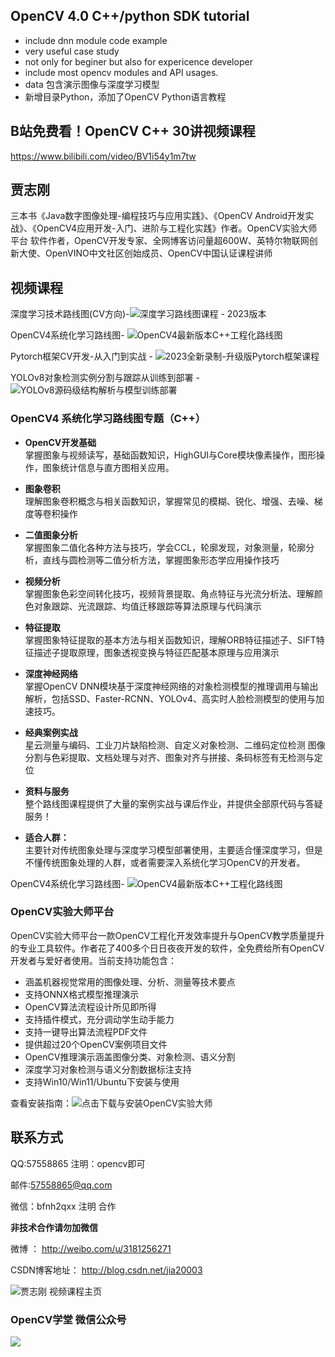 ## OpenCV 4.0 C++/python SDK tutorial
- include dnn module code example
- very useful case study
- not only for beginer but also for expericence developer
- include most opencv modules and API usages.
- data 包含演示图像与深度学习模型
- 新增目录Python，添加了OpenCV Python语言教程

## B站免费看！OpenCV C++ 30讲视频课程
https://www.bilibili.com/video/BV1i54y1m7tw

## 贾志刚
三本书《Java数字图像处理-编程技巧与应用实践》、《OpenCV Android开发实战》、《OpenCV4应用开发-入门、进阶与工程化实践》作者。OpenCV实验大师平台 软件作者，OpenCV开发专家、全网博客访问量超600W、英特尔物联网创新大使、OpenVINO中文社区创始成员、OpenCV中国认证课程讲师

## 视频课程

深度学习技术路线图(CV方向)-![深度学习路线图课程 - 2023版本](https://appetjpz4tj8166.h5.xiaoeknow.com/v1/goods/goods_detail/p_6523f845e4b0694ce9ed06a7?type=3&type=3)

OpenCV4系统化学习路线图- ![OpenCV4最新版本C++工程化路线图](https://appetjpz4tj8166.h5.xiaoeknow.com/v1/goods/goods_detail/p_652e4266e4b0694ce9ee65da?type=3&type=3) 

Pytorch框架CV开发-从入门到实战 - ![2023全新录制-升级版Pytorch框架课程](https://appetjpz4tj8166.h5.xiaoeknow.com/v1/goods/goods_detail/course_2WWDMWUkt8aDBK1hKM6vJiPmkWA?)

YOLOv8对象检测实例分割与跟踪从训练到部署 - ![YOLOv8源码级结构解析与模型训练部署](https://appetjpz4tj8166.h5.xiaoeknow.com/v1/goods/goods_detail/course_2VkdjLJjv3EXwi2bWxFfjZOg57e?)

### OpenCV4 系统化学习路线图专题（C++）
- <b>OpenCV开发基础</b><br>
掌握图象与视频读写，基础函数知识，HighGUI与Core模块像素操作，图形操作，图象统计信息与直方图相关应用。
- <b>图象卷积</b><br>
理解图象卷积概念与相关函数知识，掌握常见的模糊、锐化、增强、去噪、梯度等卷积操作
- <b>二值图象分析</b><br>
掌握图象二值化各种方法与技巧，学会CCL，轮廓发现，对象测量，轮廓分析，直线与圆检测等二值分析方法，掌握图象形态学应用操作技巧
- <b>视频分析</b><br>
掌握图象色彩空间转化技巧，视频背景提取、角点特征与光流分析法、理解颜色对象跟踪、光流跟踪、均值迁移跟踪等算法原理与代码演示
- <b>特征提取</b><br>
掌握图象特征提取的基本方法与相关函数知识，理解ORB特征描述子、SIFT特征描述子提取原理，图象透视变换与特征匹配基本原理与应用演示
- <b>深度神经网络</b><br>
掌握OpenCV DNN模块基于深度神经网络的对象检测模型的推理调用与输出解析，包括SSD、Faster-RCNN、YOLOv4、高实时人脸检测模型的使用与加速技巧。
- <b>经典案例实战</b><br>
星云测量与编码、工业刀片缺陷检测、自定义对象检测、二维码定位检测
图像分割与色彩提取、文档处理与对齐、图象对齐与拼接、条码标签有无检测与定位
- <b>资料与服务</b><br>
整个路线图课程提供了大量的案例实战与课后作业，并提供全部原代码与答疑服务！

- <b>适合人群：</b><br>
主要针对传统图象处理与深度学习模型部署使用，主要适合懂深度学习，但是不懂传统图象处理的人群，或者需要深入系统化学习OpenCV的开发者。

OpenCV4系统化学习路线图- ![OpenCV4最新版本C++工程化路线图](https://appetjpz4tj8166.h5.xiaoeknow.com/v1/goods/goods_detail/p_652e4266e4b0694ce9ee65da?type=3&type=3) 

### OpenCV实验大师平台
OpenCV实验大师平台一款OpenCV工程化开发效率提升与OpenCV教学质量提升的专业工具软件。作者花了400多个日日夜夜开发的软件，全免费给所有OpenCV开发者与爱好者使用。当前支持功能包含：
- 涵盖机器视觉常用的图像处理、分析、测量等技术要点
- 支持ONNX格式模型推理演示
- OpenCV算法流程设计所见即所得
- 支持插件模式，充分调动学生动手能力
- 支持一键导出算法流程PDF文件
- 提供超过20个OpenCV案例项目文件
- OpenCV推理演示涵盖图像分类、对象检测、语义分割
- 深度学习对象检测与语义分割数据标注支持
- 支持Win10/Win11/Ubuntu下安装与使用

查看安装指南：![点击下载与安装OpenCV实验大师](https://mp.weixin.qq.com/s/a9ZyGHYadN61_Cz8n0bImg)

## 联系方式
QQ:57558865 注明：opencv即可

邮件:57558865@qq.com

微信：bfnh2qxx 注明 合作

<b>非技术合作请勿加微信</b>

微博 ： http://weibo.com/u/3181256271

CSDN博客地址： http://blog.csdn.net/jia20003

![贾志刚 视频课程主页 ](https://appetjpz4tj8166.h5.xiaoeknow.com/)

### OpenCV学堂 微信公众号
![](CVSCHOOL.jpg)
